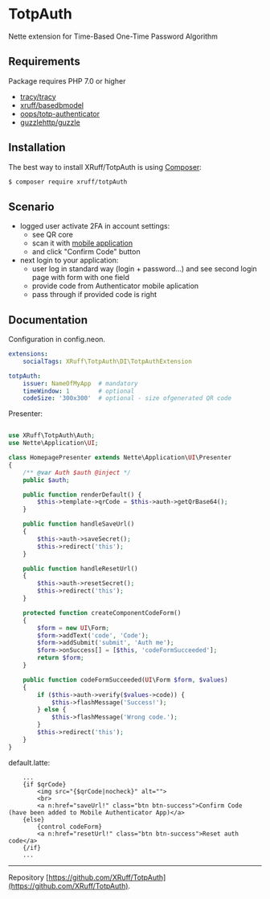 TotpAuth
======

Nette extension for Time-Based One-Time Password Algorithm


Requirements
------------

Package requires PHP 7.0 or higher

- [tracy/tracy](https://github.com/tracy/tracy)
- [xruff/basedbmodel](https://github.com/xruff/basedbmodel)
- [oops/totp-authenticator](https://github.com/oops/totp-authenticator)
- [guzzlehttp/guzzle](https://github.com/oops/totp-authenticator)

Installation
------------

The best way to install XRuff/TotpAuth is using  [Composer](http://getcomposer.org/):

```sh
$ composer require xruff/totpAuth
```

Scenario
------------


* logged user activate 2FA in account settings:
  * see QR core
  * scan it with [mobile application](https://play.google.com/store/apps/details?id=com.google.android.apps.authenticator2&hl=cs)
  * and click "Confirm Code" button
* next login to your application:
  * user log in standard way (login + password...) and see second login page with form with one field
  * provide code from Authenticator mobile aplication
  * pass through if provided code is right


Documentation
------------

Configuration in config.neon.


```yml
extensions:
    socialTags: XRuff\TotpAuth\DI\TotpAuthExtension

totpAuth:
    issuer: NameOfMyApp  # mandatory
    timeWindow: 1        # optional
    codeSize: '300x300'  # optional - size ofgenerated QR code
```

Presenter:

```php

use XRuff\TotpAuth\Auth;
use Nette\Application\UI;

class HomepagePresenter extends Nette\Application\UI\Presenter
{
    /** @var Auth $auth @inject */
    public $auth;

    public function renderDefault() {
        $this->template->qrCode = $this->auth->getQrBase64();
    }

    public function handleSaveUrl()
    {
        $this->auth->saveSecret();
        $this->redirect('this');
    }

    public function handleResetUrl()
    {
        $this->auth->resetSecret();
        $this->redirect('this');
    }

    protected function createComponentCodeForm()
    {
        $form = new UI\Form;
        $form->addText('code', 'Code');
        $form->addSubmit('submit', 'Auth me');
        $form->onSuccess[] = [$this, 'codeFormSucceeded'];
        return $form;
    }

    public function codeFormSucceeded(UI\Form $form, $values)
    {
        if ($this->auth->verify($values->code)) {
            $this->flashMessage('Success!');
        } else {
            $this->flashMessage('Wrong code.');
        }
        $this->redirect('this');
    }
}
```

default.latte:

```smarty
    ...
    {if $qrCode}
        <img src="{$qrCode|nocheck}" alt="">
        <br>
        <a n:href="saveUrl!" class="btn btn-success">Confirm Code (have been added to Mobile Authenticator App)</a>
    {else}
        {control codeForm}
        <a n:href="resetUrl!" class="btn btn-success">Reset auth code</a>
    {/if}
    ...
```

-----

Repository [https://github.com/XRuff/TotpAuth](https://github.com/XRuff/TotpAuth).
